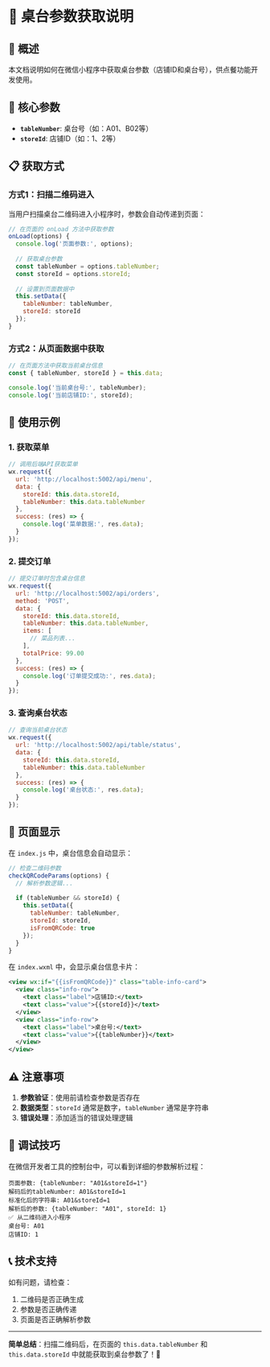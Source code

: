 # 📱 桌台参数获取说明

## 🎯 **概述**

本文档说明如何在微信小程序中获取桌台参数（店铺ID和桌台号），供点餐功能开发使用。

## 🔑 **核心参数**

- **`tableNumber`**: 桌台号（如：A01、B02等）
- **`storeId`**: 店铺ID（如：1、2等）

## 📋 **获取方式**

### **方式1：扫描二维码进入**

当用户扫描桌台二维码进入小程序时，参数会自动传递到页面：

```javascript
// 在页面的 onLoad 方法中获取参数
onLoad(options) {
  console.log('页面参数:', options);
  
  // 获取桌台参数
  const tableNumber = options.tableNumber;
  const storeId = options.storeId;
  
  // 设置到页面数据中
  this.setData({
    tableNumber: tableNumber,
    storeId: storeId
  });
}
```

### **方式2：从页面数据中获取**

```javascript
// 在页面方法中获取当前桌台信息
const { tableNumber, storeId } = this.data;

console.log('当前桌台号:', tableNumber);
console.log('当前店铺ID:', storeId);
```

## 🚀 **使用示例**

### **1. 获取菜单**

```javascript
// 调用后端API获取菜单
wx.request({
  url: 'http://localhost:5002/api/menu',
  data: {
    storeId: this.data.storeId,
    tableNumber: this.data.tableNumber
  },
  success: (res) => {
    console.log('菜单数据:', res.data);
  }
});
```

### **2. 提交订单**

```javascript
// 提交订单时包含桌台信息
wx.request({
  url: 'http://localhost:5002/api/orders',
  method: 'POST',
  data: {
    storeId: this.data.storeId,
    tableNumber: this.data.tableNumber,
    items: [
      // 菜品列表...
    ],
    totalPrice: 99.00
  },
  success: (res) => {
    console.log('订单提交成功:', res.data);
  }
});
```

### **3. 查询桌台状态**

```javascript
// 查询当前桌台状态
wx.request({
  url: 'http://localhost:5002/api/table/status',
  data: {
    storeId: this.data.storeId,
    tableNumber: this.data.tableNumber
  },
  success: (res) => {
    console.log('桌台状态:', res.data);
  }
});
```

## 📱 **页面显示**

在 `index.js` 中，桌台信息会自动显示：

```javascript
// 检查二维码参数
checkQRCodeParams(options) {
  // 解析参数逻辑...
  
  if (tableNumber && storeId) {
    this.setData({
      tableNumber: tableNumber,
      storeId: storeId,
      isFromQRCode: true
    });
  }
}
```

在 `index.wxml` 中，会显示桌台信息卡片：

```xml
<view wx:if="{{isFromQRCode}}" class="table-info-card">
  <view class="info-row">
    <text class="label">店铺ID:</text>
    <text class="value">{{storeId}}</text>
  </view>
  <view class="info-row">
    <text class="label">桌台号:</text>
    <text class="value">{{tableNumber}}</text>
  </view>
</view>
```

## ⚠️ **注意事项**

1. **参数验证**：使用前请检查参数是否存在
2. **数据类型**：`storeId` 通常是数字，`tableNumber` 通常是字符串
3. **错误处理**：添加适当的错误处理逻辑

## 🔧 **调试技巧**

在微信开发者工具的控制台中，可以看到详细的参数解析过程：

```
页面参数: {tableNumber: "A01&storeId=1"}
解码后的tableNumber: A01&storeId=1
标准化后的字符串: A01&storeId=1
解析后的参数: {tableNumber: "A01", storeId: 1}
✅ 从二维码进入小程序
桌台号: A01
店铺ID: 1
```

## 📞 **技术支持**

如有问题，请检查：
1. 二维码是否正确生成
2. 参数是否正确传递
3. 页面是否正确解析参数

---

**简单总结**：扫描二维码后，在页面的 `this.data.tableNumber` 和 `this.data.storeId` 中就能获取到桌台参数了！🎉
